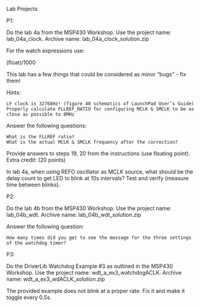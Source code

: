 Lab Projects

P1:

Do the lab 4a from the MSP430 Workshop. Use the project name: lab_04a_clock. Archive name: lab_04a_clock_solution.zip

For the watch expressions use:

(float)<clock>/1000

This lab has a few things that could be considered as minor “bugs” – fix them!

Hints:

    LF clock is 32768Hz! (figure 40 schematics of LaunchPad User’s Guide)
    Properly calculate FLLREF_RATIO for configuring MCLK & SMCLK to be as close as possible to 8MHz

Answer the following questions:

    What is the FLLREF ratio?
    What is the actual MCLK & SMCLK frequency after the correction?

Provide answers to steps 19, 20 from the instructions (use floating point).
Extra credit: (20 points)

In lab 4a, when using REFO oscillator as MCLK source, what should be the delay count to get LED to blink at 10s intervals? Test and verify (measure time between blinks).


P2:

Do the lab 4b from the MSP430 Workshop. Use the project name: lab_04b_wdt. Archive name: lab_04b_wdt_solution.zip

Answer the following question:

    How many times did you get to see the message for the three settings of the watchdog timer?


P3:

Do the DriverLib Watchdog Example #3 as outlined in the MSP430 Workshop. Use the project name: wdt_a_ex3_watchdogACLK. Archive name: wdt_a_ex3_wdACLK_solution.zip

The provided example does not blink at a proper rate. Fix it and make it toggle every 0.5s.
